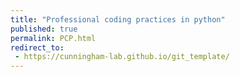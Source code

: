 ```yaml
---
title: "Professional coding practices in python"
published: true
permalink: PCP.html
redirect_to:
 - https://cunningham-lab.github.io/git_template/
---
```

